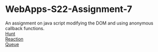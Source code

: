 # WebApps-S22-Assignment-7
An assignment on java script modifying the DOM and using anonymous callback functions.<br>
[Hunt](https://44-563-web-apps-s22.github.io/webapps-s22-assignment-7-snehabedadhala/hunt.html)<br>
[Reaction](https://44-563-web-apps-s22.github.io/webapps-s22-assignment-7-snehabedadhala/reaction.html) <br>
[Queue](https://44-563-web-apps-s22.github.io/webapps-s22-assignment-7-snehabedadhala/queue.html)
 
